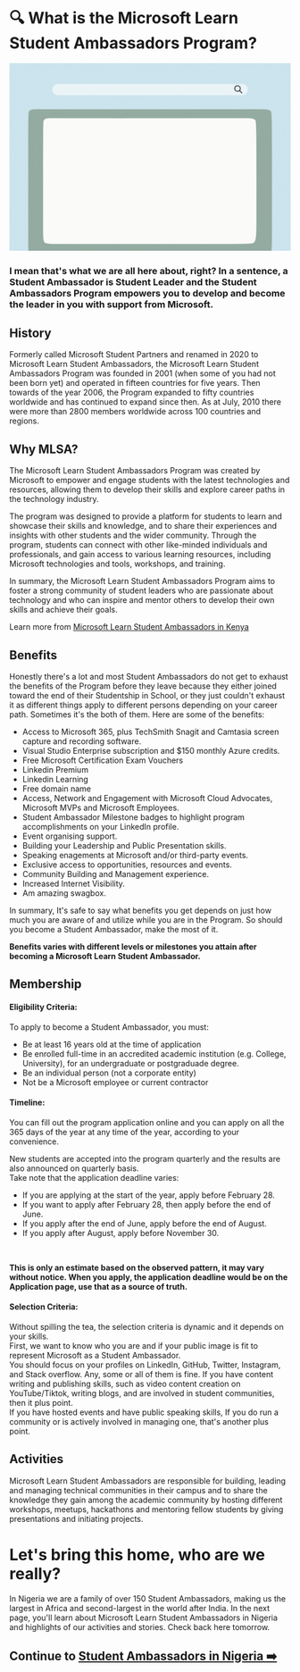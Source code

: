 # :mag: What is the Microsoft Learn Student Ambassadors Program?

<img src="./../images/About-MLSA.gif"><br>

<h3> I mean that's what we are all here about, right? In a sentence, a Student Ambassador is Student Leader and the Student Ambassadors Program empowers you to develop and become the leader in you with support from Microsoft. <h3>
  
  ## History
  Formerly called Microsoft Student Partners and renamed in 2020 to Microsoft Learn Student Ambassadors, the Microsoft Learn Student Ambassadors Program was founded in 2001 (when some of you had not been born yet) and operated in fifteen countries for five years. Then towards of the year 2006, the Program expanded to fifty countries worldwide and has continued to expand since then. As at July, 2010 there were more than 2800 members worldwide across 100 countries and regions.
  
  ## Why MLSA?
  
  The Microsoft Learn Student Ambassadors Program was created by Microsoft to empower and engage students with the latest technologies and resources, allowing them to develop their skills and explore career paths in the technology industry.
  
  
  The program was designed to provide a platform for students to learn and showcase their skills and knowledge, and to share their experiences and insights with other students and the wider community. Through the program, students can connect with other like-minded individuals and professionals, and gain access to various learning resources, including Microsoft technologies and tools, workshops, and training.
  
  
  In summary, the Microsoft Learn Student Ambassadors Program aims to foster a strong community of student leaders who are passionate about technology and who can inspire and mentor others to develop their own skills and achieve their goals.
  
  Learn more from [Microsoft Learn Student Ambassadors in Kenya](https://www.youtube.com/watch?v=b42OE4Pac9k)
  
  ## Benefits
  
  Honestly there's a lot and most Student Ambassadors do not get to exhaust the benefits of the Program before they leave because they either joined toward the end of their Studentship in School, or they just couldn't exhaust it as different things apply to different persons depending on your career path. Sometimes it's the both of them. Here are some of the benefits:
  
  - Access to Microsoft 365, plus TechSmith Snagit and Camtasia screen capture and recording software.
  - Visual Studio Enterprise subscription and $150 monthly Azure credits.
  - Free Microsoft Certification Exam Vouchers
  - Linkedin Premium
  - Linkedin Learning
  - Free domain name
  - Access, Network and Engagement with Microsoft Cloud Advocates, Microsoft MVPs and Microsoft Employees.
  - Student Ambassador Milestone badges to highlight program accomplishments on your LinkedIn profile.
  - Event organising support.
  - Building your Leadership and Public Presentation skills.
  - Speaking enagements at Microsoft and/or third-party events.
  - Exclusive access to opportunities, resources and events.
  - Community Building and Management experience.
  - Increased Internet Visibility.
  - Am amazing swagbox.
  
  In summary, It's safe to say what benefits you get depends on just how much you are aware of and utilize while you are in the Program. So should you become a Student Ambassador, make the most of it. <br>
  
  **Benefits varies with different levels or milestones you attain after becoming a Microsoft Learn Student Ambassador.**
  
  ## Membership
  
  #### **Eligibility Criteria:**
  
  To apply to become a Student Ambassador, you must:
  - Be at least 16 years old at the time of application
  - Be enrolled full-time in an accredited academic institution (e.g. College, University), for an undergraduate or postgraduade degree.
  - Be an individual person (not a corporate entity)
  - Not be a Microsoft employee or current contractor
  
  #### **Timeline:**
  
  You can fill out the program application online and you can apply on all the 365 days of the year at any time of the year, according to your convenience.

New students are accepted into the program quarterly and the results are also announced on quarterly basis.<br>
  Take note that the application deadline varies:
  
  - If you are applying at the start of the year, apply before February 28.
  - If you want to apply after February 28, then apply before the end of June.
  - If you apply after the end of June, apply before the end of August.
  - If you apply after August, apply before November 30.
  
  <br>
  
  **This is only an estimate based on the observed pattern, it may vary without notice. When you apply, the application deadline would be on the Application page, use that as a source of truth.**
  
  #### **Selection Criteria:**
  
  Without spilling the tea, the selection criteria is dynamic and it depends on your skills. <br>
  First, we want to know who you are and if your public image is fit to represent Microsoft as a Student Ambassador. <br>
  You should focus on your profiles on LinkedIn, GitHub, Twitter, Instagram, and Stack overflow. Any, some or all of them is fine. If you have content writing and publishing skills, such as video content creation on YouTube/Tiktok, writing blogs, and are involved in student communities, then it plus point. <br>
  If you have hosted events and have public speaking skills, If you do run a community or is actively involved in managing one, that's another plus point.
  
  ## Activities
  
  Microsoft Learn Student Ambassadors are responsible for building, leading and managing technical communities in their campus and to share the knowledge they gain among the academic community by hosting different workshops, meetups, hackathons and mentoring fellow students by giving presentations and initiating projects.
  
  # Let's bring this home, who are we really?
  
  In Nigeria we are a family of over 150 Student Ambassadors, making us the largest in Africa and second-largest in the world after India.
  In the next page, you'll learn about Microsoft Learn Student Ambassadors in Nigeria and highlights of our activities and stories. Check back here tomorrow.
  
  ## Continue to [Student Ambassadors in Nigeria :arrow_right:](./2_mlsanigeria.md)
